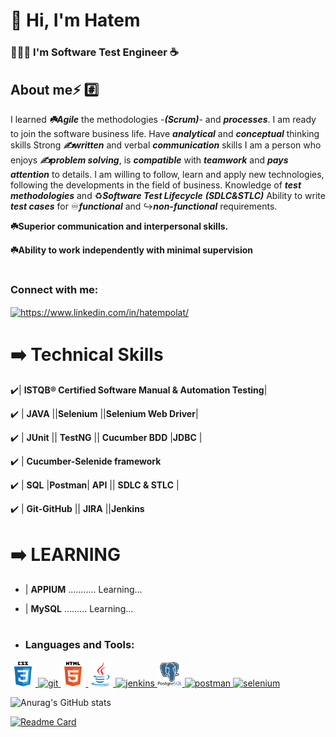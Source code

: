 # 👋 Hi, I'm Hatem 

### 👨🏻‍💻 I'm Software Test Engineer :coffee:

## About me⚡ :hash:
  
I learned ***:shamrock:Agile*** the methodologies -***(Scrum)***- and ***processes***. I am ready to join the software business life.
Have ***analytical*** and ***conceptual*** thinking skills
Strong ***:writing_hand:written*** and verbal ***communication*** skills
I am a person who enjoys ***:writing_hand:problem solving***, is  ***compatible*** with  ***teamwork*** and  ***pays attention*** to details.
I am willing to follow, learn and apply new technologies, following the developments in the field of business.
Knowledge of  ***test methodologies*** and  ♻️***Software Test Lifecycle*** ***(SDLC&STLC)***
Ability to write ***test cases*** for :infinity:***functional*** and :arrow_right_hook:***non-functional*** requirements.

 **:shamrock:Superior communication and interpersonal skills.**

**:shamrock:Ability to work independently with minimal supervision**
 # <h3 align="left">Connect with me:</h3>
<p align="left">
<a href="https://linkedin.com/in/https://www.linkedin.com/in/hatempolat/" target="blank"><img align="center" src="https://raw.githubusercontent.com/rahuldkjain/github-profile-readme-generator/master/src/images/icons/Social/linked-in-alt.svg" alt="https://www.linkedin.com/in/hatempolat/" height="30" width="40" /></a>
</p>
  
  # 	:arrow_right: Technical Skills
  
:heavy_check_mark:| **ISTQB® Certified Software Manual & Automation Testing**|

:heavy_check_mark: | **JAVA** ||**Selenium** ||**Selenium Web Driver**|

:heavy_check_mark: | **JUnit** || **TestNG** || **Cucumber BDD** |**JDBC** |

:heavy_check_mark: | **Cucumber-Selenide framework**

:heavy_check_mark: | **SQL** |**Postman**| **API** || **SDLC & STLC** |

:heavy_check_mark: | **Git-GitHub** || **JIRA** ||**Jenkins**
 
 # 	:arrow_right: LEARNING
 
* | **APPIUM**   ...........        Learning...
* | **MySQL**      .........        Learning...

* # <h3 align="left">Languages and Tools:</h3>
<p align="left"> <a href="https://www.w3schools.com/css/" target="_blank" rel="noreferrer"> <img src="https://raw.githubusercontent.com/devicons/devicon/master/icons/css3/css3-original-wordmark.svg" alt="css3" width="40" height="40"/> </a> <a href="https://git-scm.com/" target="_blank" rel="noreferrer"> <img src="https://www.vectorlogo.zone/logos/git-scm/git-scm-icon.svg" alt="git" width="40" height="40"/> </a> <a href="https://www.w3.org/html/" target="_blank" rel="noreferrer"> <img src="https://raw.githubusercontent.com/devicons/devicon/master/icons/html5/html5-original-wordmark.svg" alt="html5" width="40" height="40"/> </a> <a href="https://www.java.com" target="_blank" rel="noreferrer"> <img src="https://raw.githubusercontent.com/devicons/devicon/master/icons/java/java-original.svg" alt="java" width="40" height="40"/> </a> <a href="https://www.jenkins.io" target="_blank" rel="noreferrer"> <img src="https://www.vectorlogo.zone/logos/jenkins/jenkins-icon.svg" alt="jenkins" width="40" height="40"/> </a> <a href="https://www.postgresql.org" target="_blank" rel="noreferrer"> <img src="https://raw.githubusercontent.com/devicons/devicon/master/icons/postgresql/postgresql-original-wordmark.svg" alt="postgresql" width="40" height="40"/> </a> <a href="https://postman.com" target="_blank" rel="noreferrer"> <img src="https://www.vectorlogo.zone/logos/getpostman/getpostman-icon.svg" alt="postman" width="40" height="40"/> </a> <a href="https://www.selenium.dev" target="_blank" rel="noreferrer"> <img src="https://raw.githubusercontent.com/detain/svg-logos/780f25886640cef088af994181646db2f6b1a3f8/svg/selenium-logo.svg" alt="selenium" width="40" height="40"/> </a> </p>

![Anurag's GitHub stats](https://github-readme-stats.vercel.app/api?username=HatemPolat&show_icons=true&theme=radical)

[![Readme Card](https://github-readme-stats.vercel.app/api/pin/?username=hatem&repo=github-readme-stats)](https://github.com/anuraghazra/github-readme-stats)
